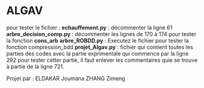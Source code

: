 # ALGAV

pour tester le fichier :
    **echauffement.py** : décommenter la ligne 61 
    **arbre_decision_comp.py** : décommenter les lignes de 170 à 174 pour tester la fonction **cons_arb**
    **arbre_ROBDD.py** : Executez le fichier pour tester la fonction compression_bdd
    **projet_Algav.py** : fichier qui contient toutes les parties des codes avec la partie exprimentale qui commence par la ligne 292 pour tester cetter partie, il faut enlever les commentaires quie se trouve à partie de la ligne 721. 


Projet par : 
ELDAKAR Joumana 
ZHANG Zimeng 